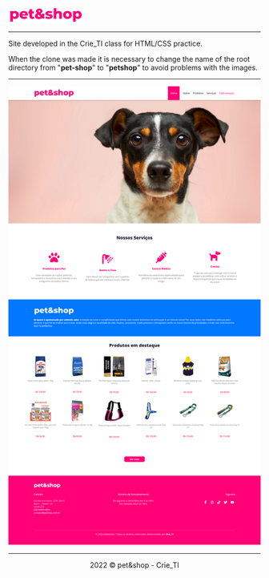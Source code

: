 <img src="/assets/logo-colored.svg" alt="My cool logo" width="150px"/>

<hr>

Site developed in the Crie_TI class for HTML/CSS practice.

When the clone was made it is necessary to change the name of the root directory from "<b>pet-shop</b>" to "<b>petshop</b>" to avoid problems with the images.

<hr>

<img src="printOfWebsite.png" alt="My cool logo"/>

<hr>

<p align="center">2022 © pet&shop - Crie_TI<p>
